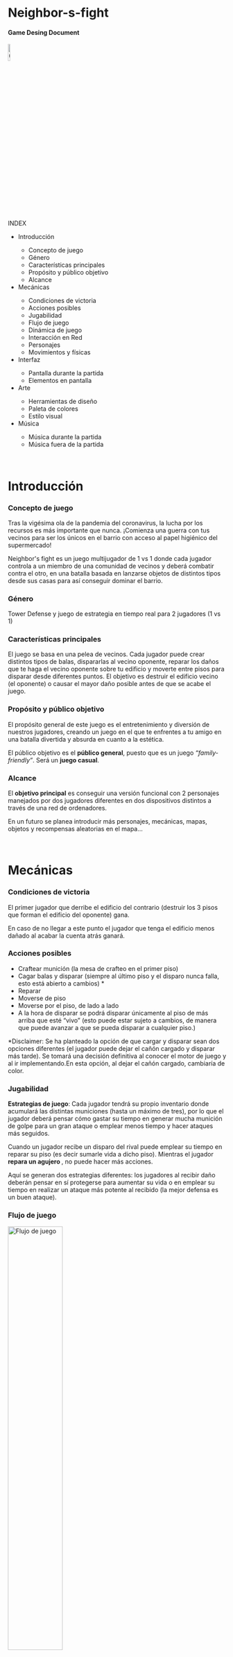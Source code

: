 # Neighbor-s-fight

<h4>Game Desing Document</h4>

<img src="https://user-images.githubusercontent.com/92206944/138704803-acc1d546-92ed-4d5b-acc4-c2e16c3847d5.png" alt="urjc logo" width="10%">

<br>
<p>INDEX</p>
<ul>
  <li>Introducción</li>
  <ul>
     <li>Concepto de juego</li>
     <li>Género</li>
     <li>Características principales</li>
     <li>Propósito y público objetivo</li>
     <li>Alcance</li>
  </ul>
  <li>Mecánicas</li>
   <ul>
     <li>Condiciones de victoria</li>
     <li>Acciones posibles</li>
     <li>Jugabilidad</li>
     <li>Flujo de juego</li>
     <li>Dinámica de juego</li>
     <li>Interacción en Red</li>
     <li>Personajes</li>
     <li>Movimientos y físicas</li>
  </ul>
  <li>Interfaz</li>
  <ul>
     <li>Pantalla durante la partida</li>
     <li>Elementos en pantalla</li>
  </ul>
  <li>Arte</li>
  <ul>
     <li>Herramientas de diseño</li>
     <li>Paleta de colores</li>
     <li>Estilo visual</li>
  </ul>
  <li>Música</li>
  <ul>
     <li>Música durante la partida</li>
     <li>Música fuera de la partida</li>
  </ul>
</ul>

<br>
<h1>Introducción</h1>
<h3>Concepto de juego</h3>
<p>Tras la vigésima ola de la pandemia del coronavirus, la lucha por los recursos es más importante que nunca. ¡Comienza una guerra con tus vecinos para ser los únicos en el barrio con acceso al papel higiénico del supermercado!</p>
<p>Neighbor's fight es un juego multijugador de 1 vs 1 donde cada jugador controla a un miembro de una comunidad de vecinos y deberá combatir contra el otro, en una batalla basada en lanzarse objetos de distintos tipos desde sus casas para así conseguir dominar el barrio.</<p>
<h3>Género</h3>
<p>Tower Defense y juego de estrategia en tiempo real para 2 jugadores (1 vs 1)</p>
<h3>Características principales</h3>
<p>El juego se basa en una pelea de vecinos. Cada jugador puede crear distintos tipos de balas, dispararlas al vecino oponente, reparar los daños que te haga el vecino oponente sobre tu edificio y moverte entre pisos para disparar desde diferentes puntos. El objetivo es destruir el edificio vecino (el oponente) o causar el mayor daño posible antes de que se acabe el juego.</p>
<h3>Propósito y público objetivo</h3>
<p>El propósito general de este juego es el entretenimiento y diversión de nuestros jugadores, creando un juego en el que te enfrentes a tu amigo en una batalla divertida y absurda en cuanto a la estética. </p>
<p>El público objetivo es el <strong>público general</strong>, puesto que es un juego <em>“family-friendly”</em>. Será un <strong>juego casual</strong>.</p>
<h3>Alcance</h3>
  <p>El <strong>objetivo principal</strong> es conseguir una versión funcional con 2 personajes manejados por dos jugadores diferentes en dos dispositivos distintos a través de una red de ordenadores.</p>
<p>En un futuro se planea introducir más personajes, mecánicas, mapas, objetos y recompensas aleatorias en el mapa...</p>
<br>




<h1>Mecánicas</h1>
<h3>Condiciones de victoria</h3>
<p>El primer jugador que derribe el edificio del contrario (destruir los 3 pisos que forman el edificio del oponente) gana.</p>
<p>En caso de no llegar a este punto el jugador que tenga el edificio menos dañado al acabar la cuenta atrás ganará.</p>
<h3>Acciones posibles</h3>
<ul>
  <li>Craftear munición (la mesa de crafteo en el primer piso)</li>
  <li>Cagar balas y disparar (siempre al último piso y el disparo nunca falla, esto está abierto a cambios) *</li>
  <li>Reparar</li>
  <li>Moverse de piso </li>
  <li>Moverse por el piso, de lado a lado</li>
  <li>A la hora de disparar se podrá disparar únicamente al piso de más arriba que esté “vivo” (esto puede estar sujeto a cambios, de manera que puede avanzar a que se pueda disparar a cualquier piso.)
</li>
</ul>
<p>*Disclaimer: Se ha planteado la opción de que cargar y disparar sean dos opciones diferentes (el jugador puede dejar el cañón cargado y disparar más tarde). Se tomará una decisión definitiva al conocer el motor de juego y al ir implementando.En esta opción, al dejar el cañón cargado, cambiaría de color.</p>
<h3>Jugabilidad</h3>
<p><strong>Estrategias de juego</strong>: Cada jugador tendrá su propio inventario donde acumulará las distintas municiones (hasta un máximo de tres), por lo que el jugador deberá pensar cómo gastar su tiempo en generar mucha munición de golpe para un gran ataque o emplear menos tiempo y hacer ataques más seguidos.</p>
<p>Cuando un jugador recibe un disparo del rival puede emplear su tiempo en reparar su piso (es decir sumarle vida a dicho piso). Mientras el jugador <strong>repara un agujero </strong>, no puede hacer más acciones.</p>
<p>Aquí se generan dos estrategias diferentes: los jugadores al recibir daño deberán pensar en sí protegerse para aumentar su vida o en emplear su tiempo en realizar un ataque más potente al recibido (la mejor defensa es un buen ataque).
</p>
<h3>Flujo de juego</h3>
<img src="https://user-images.githubusercontent.com/92206944/138701652-bb52fcb4-d3c0-4356-8879-9e7b1ceb4f92.png" alt="Flujo de juego" width="50%">
<h3>Dinámica de juego</h3>
<p><strong>Cámara</strong>: Vista lateral fija </p>
<p><strong>Periféricos</strong>: Ratón y teclado</p>
<p><strong>Controles</strong>: El movimiento del jugador se hará mediante clicks con el ratón de forma que a donde cliques es a donde el jugador se moverá. </p>
<p>Para realizar las acciones de recargar y reparar el jugador emplea las teclas 1,2,3 y 4 del teclado, siendo la tecla 1 para cargar y disparar el dispara de poco daño, la tecla 2 para el disparo de daño medio y la tecla 3 para el de mucho daño y la tecla 4 para reparar.</p>
<h3>Interacción en Red </h3>
<p> En la interacción en red podemos ver el movimiento del jugador subiendo y bajando de piso, la creación de la distinta munición,  la recarga de los cañones, su disparo y la barra de vida del edificio rival junto al desgaste del edificio tras la pérdida de vida.</p>
<h3>Personajes</h3>
<p>Personaje 1:</p>
<p>Nombre: Anciana Concha </p>
<p>Descripción: Doña Concha es una anciana de 97 años cuyo objetivo es deshacerse de sus vecinos para así tener el control del papel higiénico. A pesar de no necesitar el papel higiénico en exceso, se hará con el control de este solo por incordiar a sus vecinos, ya que estos mataron a su anterior gato.</p>
<p>Imagen:</p>
<img src="https://user-images.githubusercontent.com/92206944/138705573-2e9b2c28-c2dc-4f9c-a53b-065bbb291f62.png" alt="urjc logo" width="20%">
<p>Munición:</p>
<ul>
  <li>poco daño: dentadura </li>
  <li>daño medio: gato</li>
  <li>mucho daño: taka-taka</li>
</ul>
<p>Imagenes de su munición:</p>

<p>Personaje 2:</p>
<p>Nombre: Rockero Javi </p>
<p>Descripción: Tras varias llamadas a la policía por parte de sus vecinos, ahora ve la oportunidad perfecta de venganza gracias a la locura causada por el COVID-19.</p>
<p>Imagen:</p>
<p>Munición:</p>
<ul>
  <li>poco daño: baquetas </li>
  <li>daño medio: guitarra</li>
  <li>mucho daño: amplificador</li>
</ul>
<p>Imagenes de su munición:</p>
<p>Estos son los personajes iniciales del juego pero se tiene en mente añadir más personajes que sean distintos estereotipos de vecinos, como por ejemplo el moroso/okupa, el manitas, el friki que lo sabe todo, presidente de la comunidad… Cada uno de estos al igual que los iniciales tendrán distintos tipos de disparo (con diferente cantidad de daño), de manera que los objetos que lanzan están relacionados con lo que representan.</p>
<h3>Movimientos y físicas</h3>
<p>Las balas tienen un movimiento parabólico. </p>
<p>La bala siempre se dispara al piso de arriba del todo.</p>
<p>El personaje se puede mover entre pisos y de izquierda a derecha.</p>
<p>La interacción es mediante clicks y la pulsación de teclas.
</p>
<br>





<h1>Interfaz</h1>
<h3>Pantalla durante la partida</h3>


<img src="https://user-images.githubusercontent.com/92206944/138705881-9bac1c44-625d-4602-b4a3-569cd56b605a.jpg" alt="pantalla" width="80%">
<img src="https://user-images.githubusercontent.com/92206944/138705986-89f81a7b-17d2-4b6d-9d02-0051d18e0834.jpg" width="80%">

<p>La pantalla del juego consta de dos edificios iguales situados cada uno a un lado de la pantalla. Cada edificio estará formado por tres pisos por los que los jugadores irán moviéndose para cargar y disparar los respectivos cañones que hay situados en cada piso. </p>
<h3>Elementos en pantalla</h3>
<img src="" alt="urjc logo" width="70%">
<ul>
  <li>Dos edificios iguales situados cada uno a un lado de la pantalla</li>
  <li>Cada edificio estará formado por tres pisos por los que los jugadores irán moviéndose para cargar y disparar los respectivos cañones que hay situados en cada piso.</li>
  <li>Un cañón por piso</li>
  <li>Cuenta atrás en el borde superior</li>
  <li>“Barras de vida” por cada piso de los edificios</li>
  <li>Mesa de crafteo en el piso inferior</li>
  <li>Botón de pausa en la esquina derecha superior</li>
  <li>Inventario (con la munición del jugador) en la esquina superior izquierda.</li>

</ul>
<br>





<h1>Arte</h1>
<h3>Herramientas de diseño</h3>
<ul>
  <li>Sprites con photoshop</li>
  <li>Animación 2D con Sprites</li>
  <li>Sonidos de banco de sonidos gratuito (Sonidos y dibujos estilo cartoon.)</li>
</ul>
<h3>Paleta de colores</h3>
<p>Se elegirá una paleta de colores de tonos brillantes y coloridos, acompañando el tono naif del juego.</p>
<p>Para elegir la paleta se tomarán de referencia los colores de juegos como los de King</p>
<img src="https://user-images.githubusercontent.com/92206944/138707018-7bafdd6e-b534-4f4b-894b-a1b61652ee7e.jpg" alt="crash on the run" width="100%">
<h3>Estilo visual</h3>
<p>Neighbor's fight tendrá un estilo visual basado en cartoon en 2D. </p>
<p>Algunos juegos de referencia: </p>
<ul>
  <li>Fireboy and Watergirl</li>
  <li>Risk para móviles</li>
  <li>Casual games para móviles como los de SuperCell.</li>
</ul>
<br>





<h1>Música</h1>
<h3>Música durante la partida</h3>
<p><a href="https://www.youtube.com/watch?v=YTEADhN5_WM&ab_channel=JuanSanchez">Música estilo combate pokémon</a></p>
<p><a href="https://youtu.be/EI9iI-RC5XI">Música estilo Piratas del Caribe</a></p>
<h3>Música fuera de la partida</h3>
<p>Música animada estilo juegos para niños</p>
<br>
